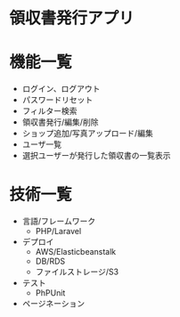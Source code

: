 # 領収書発行アプリ
# 機能一覧
- ログイン、ログアウト
- パスワードリセット
- フィルター検索
- 領収書発行/編集/削除
- ショップ追加/写真アップロード/編集
- ユーザ一覧
- 選択ユーザーが発行した領収書の一覧表示

# 技術一覧
- 言語/フレームワーク
    - PHP/Laravel
- デプロイ
    - AWS/Elasticbeanstalk
    - DB/RDS
    - ファイルストレージ/S3
- テスト
    - PhPUnit
- ページネーション
